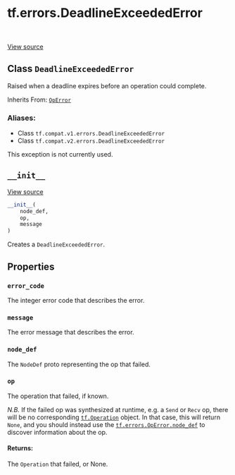 <div itemscope itemtype="http://developers.google.com/ReferenceObject">
<meta itemprop="name" content="tf.errors.DeadlineExceededError" />
<meta itemprop="path" content="Stable" />
<meta itemprop="property" content="error_code"/>
<meta itemprop="property" content="message"/>
<meta itemprop="property" content="node_def"/>
<meta itemprop="property" content="op"/>
<meta itemprop="property" content="__init__"/>
</div>

# tf.errors.DeadlineExceededError

<!-- Insert buttons -->

<table class="tfo-notebook-buttons tfo-api" align="left">
</table>

<a target="_blank" href="/code/stable/tensorflow/python/framework/errors_impl.py">View source</a>



## Class `DeadlineExceededError`

<!-- Start diff -->
Raised when a deadline expires before an operation could complete.

Inherits From: [`OpError`](../../tf/errors/OpError.md)

### Aliases:

* Class `tf.compat.v1.errors.DeadlineExceededError`
* Class `tf.compat.v2.errors.DeadlineExceededError`


<!-- Placeholder for "Used in" -->

This exception is not currently used.


<h2 id="__init__"><code>__init__</code></h2>

<a target="_blank" href="/code/stable/tensorflow/python/framework/errors_impl.py">View source</a>

``` python
__init__(
    node_def,
    op,
    message
)
```

Creates a `DeadlineExceededError`.




## Properties

<h3 id="error_code"><code>error_code</code></h3>

The integer error code that describes the error.


<h3 id="message"><code>message</code></h3>

The error message that describes the error.


<h3 id="node_def"><code>node_def</code></h3>

The `NodeDef` proto representing the op that failed.


<h3 id="op"><code>op</code></h3>

The operation that failed, if known.

*N.B.* If the failed op was synthesized at runtime, e.g. a `Send`
or `Recv` op, there will be no corresponding
<a href="../../tf/Operation.md"><code>tf.Operation</code></a>
object.  In that case, this will return `None`, and you should
instead use the <a href="../../tf/errors/OpError.md#node_def"><code>tf.errors.OpError.node_def</code></a> to
discover information about the op.

#### Returns:

The `Operation` that failed, or None.




